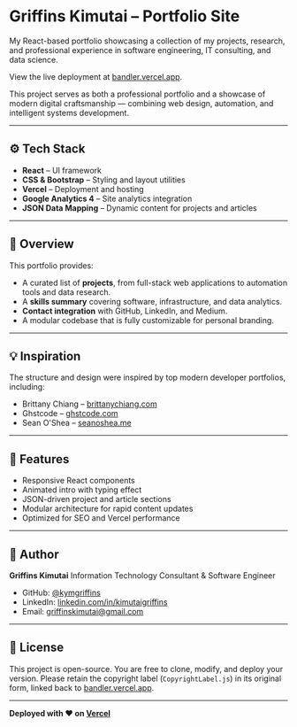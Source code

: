 # Griffins Kimutai – Portfolio Site

My React-based portfolio showcasing a collection of my projects, research, and professional experience in software engineering, IT consulting, and data science.

View the live deployment at [bandler.vercel.app](https://bandler.vercel.app).

This project serves as both a professional portfolio and a showcase of modern digital craftsmanship — combining web design, automation, and intelligent systems development.

---

## ⚙️ Tech Stack

- **React** – UI framework
- **CSS & Bootstrap** – Styling and layout utilities
- **Vercel** – Deployment and hosting
- **Google Analytics 4** – Site analytics integration
- **JSON Data Mapping** – Dynamic content for projects and articles

---

## 📁 Overview

This portfolio provides:
- A curated list of **projects**, from full-stack web applications to automation tools and data research.
- A **skills summary** covering software, infrastructure, and data analytics.
- **Contact integration** with GitHub, LinkedIn, and Medium.
- A modular codebase that is fully customizable for personal branding.

---

## 💡 Inspiration

The structure and design were inspired by top modern developer portfolios, including:

- Brittany Chiang – [brittanychiang.com](https://v4.brittanychiang.com/)
- Ghstcode – [ghstcode.com](https://ghstcode.com/)
- Sean O'Shea – [seanoshea.me](https://seanoshea.me/)

---

## 🧩 Features

- Responsive React components
- Animated intro with typing effect
- JSON-driven project and article sections
- Modular architecture for rapid content updates
- Optimized for SEO and Vercel performance

---

## 🧠 Author

**Griffins Kimutai**
Information Technology Consultant & Software Engineer
- GitHub: [@kymgriffins](https://github.com/kymgriffins)
- LinkedIn: [linkedin.com/in/kimutaigriffins](https://linkedin.com/in/kimutaigriffins)
- Email: [griffinskimutai@gmail.com](mailto:griffinskimutai@gmail.com)

---

## 🪪 License

This project is open-source.
You are free to clone, modify, and deploy your version.
Please retain the copyright label (`CopyrightLabel.js`) in its original form, linked back to [bandler.vercel.app](https://bandler.vercel.app).

---

**Deployed with ❤️ on [Vercel](https://vercel.com)**
